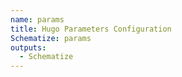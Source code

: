 ```yaml
---
name: params
title: Hugo Parameters Configuration
Schematize: params
outputs:
  - Schematize
---
```

